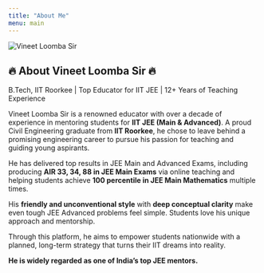 ```yaml
---
title: "About Me"
menu: main
---
```


<section class="bg-gray-900 py-16 text-white">
  <div class="max-w-6xl mx-auto px-4 flex flex-col md:flex-row items-center gap-10">
    <div class="md:w-1/3 w-full">
      <img src="/images/your-image.jpg" alt="Vineet Loomba Sir" class="rounded-lg shadow-lg w-full h-auto">
    </div>
    <!-- Text -->
    <div class="md:w-2/3 w-full">
      <h2 class="text-3xl font-bold mb-6">🔥 About Vineet Loomba Sir 🔥</h2>
      <p class="mb-4 text-lg font-semibold text-yellow-300">B.Tech, IIT Roorkee | Top Educator for IIT JEE | 12+ Years of Teaching Experience</p>
      <p class="mb-4">Vineet Loomba Sir is a renowned educator with over a decade of experience in mentoring students for <strong>IIT JEE (Main & Advanced)</strong>. A proud Civil Engineering graduate from <strong>IIT Roorkee</strong>, he chose to leave behind a promising engineering career to pursue his passion for teaching and guiding young aspirants.</p>
      <p class="mb-4">He has delivered top results in JEE Main and Advanced Exams, including producing <strong>AIR 33, 34, 88 in JEE Main Exams</strong> via online teaching and helping students achieve <strong>100 percentile in JEE Main Mathematics</strong> multiple times.</p>
      <p class="mb-4">His <strong>friendly and unconventional style</strong> with <strong>deep conceptual clarity</strong> make even tough JEE Advanced problems feel simple. Students love his unique approach and mentorship.</p>
      <p class="mb-4">Through this platform, he aims to empower students nationwide with a planned, long-term strategy that turns their IIT dreams into reality.</p>
      <p><strong>He is widely regarded as one of India’s top JEE mentors.</strong></p>
    </div>

  </div>
</section>

